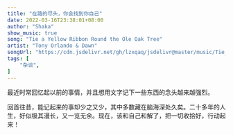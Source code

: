 ```yaml
---
title: "在路的尽头，你会找到你自己"
date: 2022-03-16T23:38:01+08:00
author: "Shaka"
show_music: true
song: "Tie a Yellow Ribbon Round the Ole Oak Tree"
artist: "Tony Orlando & Dawn"
songUrl: "https://cdn.jsdelivr.net/gh/lzxqaq/jsdelivr@master/music/Tie_a_Yellow_Ribbon_Round_the_Ole_Oak_Tree.mp3"
tags: [
    "杂谈",
]
---
```


最近时常回忆起以前的事情，并且想用文字记下一些东西的念头越来越强烈。

回首往昔，能记起来的事却少之又少，其中多数藏在脑海深处久矣。二十多年的人生，好似极其漫长，又一览无余。现在，该和自己和解了，把一切收拾好，行动起来！